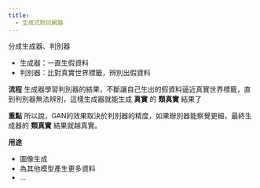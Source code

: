 ```yaml
---
title:
  - 生成式對抗網路
---
```


分成生成器、判別器
- 生成器：一直生假資料
- 判別器：比對真實世界標籤，辨別出假資料

**流程**
生成器學習判別器的結果，不斷讓自己生出的假資料逼近真實世界標籤，直到判別器無法辨別，這樣生成器就能生成 **真實** 的 **類真實** 結果了

**重點**
所以說，GAN的效果取決於判別器的精度，如果辦別器能察覺更細，最終生成器的 **類真實** 結果就越真實。

**用途**
- 圖像生成
- 為其他模型產生更多資料
- ...
